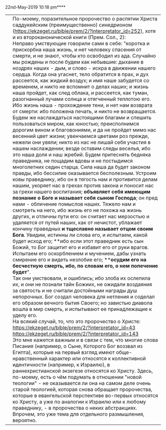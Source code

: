 22nd-May-2019 10:18 pm****

|     |     |
| --- | --- |
|     | По-моему, поразительное пророчество о распятии Христа саддукейским (преимущественно) синедрионом (https://ekzeget.ru/bible/prem/2/?interpretator_id=252), хотя и из второканонической книги (Прем. Сол., 2):<br>Неправо умствующие говорили сами в себе: "коротка и прискорбна наша жизнь, и нет человеку спасения от смерти, и не знают, чтобы кто освободил из ада. Случайно мы рождены и после будем как небывшие: дыхание в ноздрях наших - дым, и слово - искра в движении нашего сердца. Когда она угаснет, тело обратится в прах, и дух рассеется, как жидкий воздух; и имя наше забудется со временем, и никто не вспомнит о делах наших; и жизнь наша пройдет, как след облака, и рассеется, как туман, разогнанный лучами солнца и отягченный теплотою его. Ибо жизнь наша - прохождение тени, и нет нам возврата от смерти: ибо положена печать, и никто не возвращается.  Будем же наслаждаться настоящими благами и спешить пользоваться миром, как юностью; преисполнимся дорогим вином и благовониями, и да не пройдет мимо нас весенний цвет жизни; увенчаемся цветами роз прежде, нежели они увяли; никто из нас не лишай себя участия в нашем наслаждении; везде оставим следы веселья, ибо это наша доля и наш жребий. Будем притеснять бедняка праведника, не пощадим вдовы и не постыдимся многолетних седин старца. Сила наша да будет законом правды, ибо бессилие оказывается бесполезным. Устроим ковы праведнику, ибо он в тягость нам и противится делам нашим, укоряет нас в грехах против закона и поносит нас за грехи нашего воспитания; **объявляет себя имеющим познание о Боге и называет себя сыном Господа**; он пред нами - обличение помыслов наших. Тяжело нам и смотреть на него, ибо жизнь его не похожа на жизнь других, и отличны пути его: он считает нас мерзостью и удаляется от путей наших, как от нечистот, ублажает кончину праведных **и тщеславно называет отцом своим Бога**. Увидим, истинны ли слова его, и испытаем, какой будет исход его; **ибо если этот праведник есть сын Божий, то *Бог* защитит его и избавит его от руки врагов. Испытаем его оскорблением и мучением, дабы узнать смирение его и видеть незлобие его; ****осудим его на бесчестную смерть, ибо, по словам его, о нем попечение будет**".<br>Так они умствовали, и ошиблись; ибо злоба их ослепила их, и они не познали тайн Божиих, не ожидали воздаяния за святость и не считали достойными награды душ непорочных. Бог создал человека для нетления и соделал его образом вечного бытия Своего; но завистью диавола вошла в мир смерть, и испытывают ее принадлежащие к уделу его.<br>На всякий случай, то, что это пророчество о Христе:<br>https://ekzeget.ru/bible/prem/2/?interpretator_id=43<br>https://ekzeget.ru/bible/prem/2/?interpretator_id=143<br>Это мне кажется важным и в связи с тем, что многие слова Писания (например, о Сыне, Которого Бог воззвал из Египта), которые на первый взгляд имеют обще-нравственный характер или относятся к коллективной идентичности (например, к Израилю), в раннехристианской экзегезе относятся ко Христу. Здесь, по-моему, есть о чём подумать в отношении "новой теологии" - не оказывается ли она на самом деле очень старой теологией, которая снова обращает пророчества, которые в евангельской перспективе во-первых относятся ко Христу, а уже по аналогии к Израилю или к любому праведнику, - в пророчества о неких абстракциях. Впрочем, это уже тема для отдельного размышления, вероятно. |